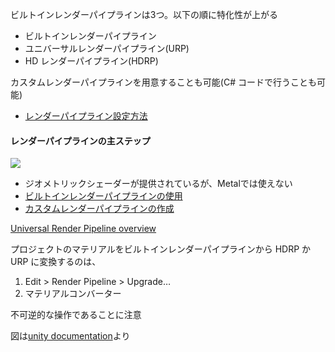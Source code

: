 ビルトインレンダーパイプラインは3つ。以下の順に特化性が上がる

* ビルトインレンダーパイプライン
* ユニバーサルレンダーパイプライン(URP)
* HD レンダーパイプライン(HDRP)

カスタムレンダーパイプラインを用意することも可能(C# コードで行うことも可能)

* [レンダーパイプライン設定方法](https://docs.unity3d.com/ja/2021.2/Manual/srp-setting-render-pipeline-asset.html)

#### レンダーパイプラインの主ステップ

![](https://docs.unity3d.com/ja/2021.2/uploads/Main/BestPracticeLightingPipeline3.svg)

* ジオメトリックシェーダーが提供されているが、Metalでは使えない
* [ビルトインレンダーパイプラインの使用](https://docs.unity3d.com/ja/2021.2/Manual/built-in-render-pipeline.html)
* [カスタムレンダーパイプラインの作成](https://docs.unity3d.com/ja/2021.2/Manual/srp-custom.html)


[Universal Render Pipeline overview](https://docs.unity3d.com/Packages/com.unity.render-pipelines.universal@12.1/manual/index.html)

プロジェクトのマテリアルをビルトインレンダーパイプラインから HDRP か URP に変換するのは、

1. Edit > Render Pipeline > Upgrade… 
2. マテリアルコンバーター

不可逆的な操作であることに注意


図は[unity documentation](https://docs.unity3d.com/ja/2021.2/Manual/BestPracticeLightingPipelines.html)より
